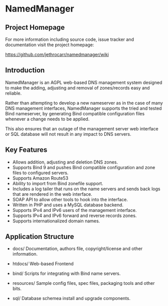 # NamedManager

## Project Homepage

For more information including source code, issue tracker and documentation
visit the project homepage:

https://github.com/jethrocarr/namedmanager/wiki


## Introduction

NamedManager is an AGPL web-based DNS management system designed to make the
adding, adjusting and removal of zones/records easy and reliable.

Rather than attempting to develop a new nameserver as in the case of many DNS
management interfaces, NamedManager supports the tried and tested Bind
nameserver, by generating Bind compatible configuration files whenever a change
needs to be applied.

This also ensures that an outage of the management server web interface or SQL
database will not result in any impact to DNS servers.


## Key Features

* Allows addition, adjusting and deletion DNS zones.
* Supports Bind 9 and pushes Bind compatible configuration and zone files to configured servers.
* Supports Amazon Route53
* Ability to import from Bind zonefile support.
* Includes a log tailer that runs on the name servers and sends back logs that are rendered in the web interface.
* SOAP API to allow other tools to hook into the interface.
* Written in PHP and uses a MySQL database backend.
* Supports IPv4 and IPv6 users of the management interface.
* Supports IPv4 and IPv6 forward and reverse records zones.
* Supports internationalized domain names.


## Application Structure

* docs/
	Documentation, authors file, copyright/license and other information.

* htdocs/
	Web-based Frontend

* bind/
	Scripts for integrating with Bind name servers.

* resources/
	Sample config files, spec files, packaging tools and other bits.

* sql/
	Database schemea install and upgrade components.



